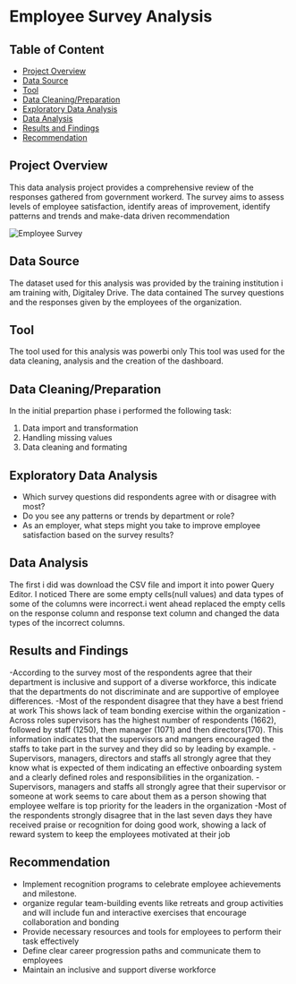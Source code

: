 # Employee Survey Analysis

## Table of Content
- [Project Overview](#project-overview)
- [Data Source](#data-source)
- [Tool](#tool)
- [Data Cleaning/Preparation](#data-cleaning-preparation)
- [Exploratory Data Analysis](#exploratory-Data-Analysis)
- [Data Analysis](#data-analysis)
- [Results and Findings](#Results-and-Findings)
- [Recommendation](#recommendation)

## Project Overview

This data analysis project provides a comprehensive review of the responses gathered from government workerd. The survey aims to assess levels of employee satisfaction, identify areas of improvement, identify patterns and trends and make-data driven recommendation

![Employee Survey](https://github.com/user-attachments/assets/4f3feb50-9a5b-48b0-a5e0-38a564a1a271)

## Data Source

The dataset used for this analysis was provided by the training institution i am training with, Digitaley Drive. The data contained The survey questions and the responses given by the employees of the organization. 

## Tool

The tool used  for this analysis was powerbi only 
This tool was used for the data cleaning, analysis and the creation of the dashboard.

## Data Cleaning/Preparation 

In the initial prepartion phase i performed the following task:
1. Data import and transformation
2. Handling missing values
3. Data cleaning and formating

## Exploratory Data Analysis

- Which survey questions did respondents agree with or disagree with most?
- Do you see any patterns or trends by department or role?
- As an employer, what steps might you take to improve employee satisfaction based on the survey
results?

## Data Analysis

The first i did was download the CSV file and import it into power Query Editor. I noticed There are some empty cells(null values) and data types of some of the columns were incorrect.i went ahead replaced the  empty cells on the response column and response text column and changed the data types of the incorrect columns.

## Results and Findings

-According to the survey most of the  respondents  agree  that their department is inclusive and support of a diverse workforce, this indicate that the departments do not discriminate and are supportive of employee differences.
 -Most of the  respondent disagree that they have a best friend at work This shows lack of team bonding exercise within the organization
-Across roles supervisors has the highest number of respondents (1662), followed by  staff (1250), then manager (1071) and then directors(170). This information indicates that the supervisors and mangers encouraged the staffs to take part in the survey and they did so by leading by example.
-Supervisors, managers, directors and staffs all strongly agree that they know what is expected of them indicating an effective onboarding system and a clearly defined roles and responsibilities in the organization.
-Supervisors, managers and staffs all strongly agree that their supervisor or someone at work seems to care about them as a person showing that employee welfare is top priority for the leaders in the organization
-Most of the respondents strongly disagree that in the last seven days they have received praise or recognition for doing good work, showing a lack of reward system to keep the employees motivated at their job

## Recommendation

- Implement recognition programs to celebrate employee achievements and milestone.
- organize regular team-building events like retreats and group activities and will include fun and interactive exercises that encourage collaboration and bonding
- Provide necessary resources and tools for employees to perform their task effectively
- Define clear career progression paths and communicate them to employees
- Maintain an inclusive and support diverse workforce


